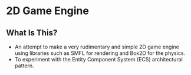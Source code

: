 # 2D Game Engine

## What Is This?
- An attempt to make a very rudimentary and simple 2D game engine using libraries such as SMFL for rendering and Box2D for the physics.
- To experiment with the Entity Component System (ECS) architectural pattern. 